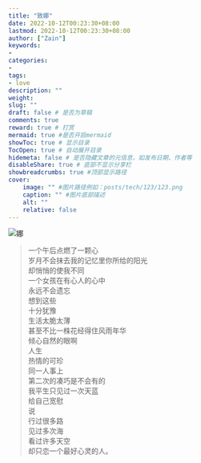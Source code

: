 ```yaml
---
title: "致娜"
date: 2022-10-12T00:23:30+08:00
lastmod: 2022-10-12T00:23:30+08:00
author: ["Zain"]
keywords: 
- 
categories: 
- 
tags: 
- love
description: ""
weight:
slug: ""
draft: false # 是否为草稿
comments: true
reward: true # 打赏
mermaid: true #是否开启mermaid
showToc: true # 显示目录
TocOpen: true # 自动展开目录
hidemeta: false # 是否隐藏文章的元信息，如发布日期、作者等
disableShare: true # 底部不显示分享栏
showbreadcrumbs: true #顶部显示路径
cover:
    image: "" #图片路径例如：posts/tech/123/123.png
    caption: "" #图片底部描述
    alt: ""
    relative: false
---
```



![娜](https://liuz0123.gitee.io/zain/img/hezhao.jpg)


> 一个午后点燃了一颗心  <br>
岁月不会抹去我的记忆里你所给的阳光 <br>
却悄悄的使我不同 <br>
一个女孩在有心人的心中  <br>
永远不会遗忘  <br>
想到这些  <br>
十分犹豫   <br>
生活太脆太薄   <br>
甚至不比一株花经得住风雨年华  <br>
倾心自然的眼啊   <br>
人生   <br>
热情的可珍  <br>
同一人事上   <br>
第二次的凑巧是不会有的     <br> 
我平生只见过一次天蓝  <br>
给自己宽慰  <br>
说<br> 
行过很多路           <br>
见过多次海        <br>
看过许多天空         <br>
却只恋一个最好心灵的人。         <br>
